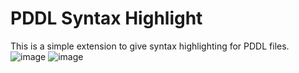 # PDDL Syntax Highlight
This is a simple extension to give syntax highlighting for PDDL files.
![image](https://user-images.githubusercontent.com/22596587/193528800-04434b7c-20e9-440a-b942-5720a04bd4c7.png)
![image](https://user-images.githubusercontent.com/22596587/193528848-432d7c49-e930-4c17-aad6-c7cbcb130438.png)
